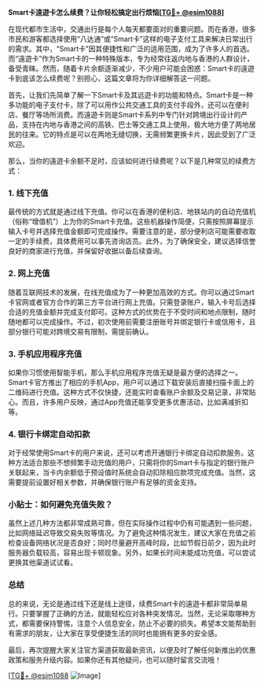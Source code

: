 **Smart卡遠遊卡怎么续费？让你轻松搞定出行烦恼[[TG💪+ @esim1088](https://t.me/s/esim1088)]**

在现代都市生活中，交通出行是每个人每天都要面对的重要问题。而在香港，很多市民和游客都选择使用“八达通”或“Smart卡”这样的电子支付工具来解决日常出行的需求。其中，“Smart卡”因其便捷性和广泛的适用范围，成为了许多人的首选。而“遠遊卡”作为Smart卡的一种特殊版本，专为经常往返内地与香港的人群设计，备受青睐。然而，随着卡片余额逐渐减少，不少用户可能会困惑：Smart卡的遠遊卡到底该怎么续费呢？别担心，这篇文章将为你详细解答这一问题。

首先，让我们先简单了解一下Smart卡及其远遊卡的功能和特点。Smart卡是一种多功能的电子支付卡，除了可以用作公共交通工具的支付手段外，还可以在便利店、餐厅等场所消费。而遠遊卡则是Smart卡系列中专门针对跨境出行设计的产品，支持在内地与香港之间的高铁、巴士等交通工具上使用，极大地方便了两地居民的往来。它的特点是可以在两地无缝切换，无需频繁更换卡片，因此受到了广泛欢迎。

那么，当你的遠遊卡余额不足时，应该如何进行续费呢？以下是几种常见的续费方式：

### 1. 线下充值
最传统的方式就是通过线下充值。你可以在香港的便利店、地铁站内的自动充值机（俗称“增值机”）上为你的Smart卡充值。这些机器操作简便，只需按照屏幕提示输入卡号并选择充值金额即可完成操作。需要注意的是，部分便利店可能需要收取一定的手续费，具体费用可以事先咨询店员。此外，为了确保安全，建议选择信誉良好的商家进行充值，并保留好收据以备后续查询。

### 2. 网上充值
随着互联网技术的发展，在线充值成为了一种更加高效的方式。你可以通过Smart卡官网或者官方合作的第三方平台进行网上充值。只需登录账户，输入卡号后选择合适的充值金额并完成支付即可。这种方式的优势在于不受时间和地点限制，随时随地都可以完成操作。不过，初次使用前需要注册账号并绑定银行卡或信用卡，且部分银行可能对跨境交易有限制，需提前确认。

### 3. 手机应用程序充值
如果你习惯使用智能手机，那么手机应用程序充值无疑是最方便的选择之一。Smart卡官方推出了相应的手机App，用户可以通过下载安装后直接扫描卡面上的二维码进行充值。这种方式不仅快捷，还能实时查看账户余额及交易记录，非常贴心。而且，许多用户反映，通过App充值还能享受更多优惠活动，比如满减折扣等。

### 4. 银行卡绑定自动扣款
对于经常使用Smart卡的用户来说，还可以考虑开通银行卡绑定自动扣款服务。这种方法适合那些不想频繁手动充值的用户，只需将你的Smart卡与指定的银行账户关联起来，当卡内余额低于预设值时系统会自动扣除相应款项完成充值。当然，这需要提前设置好相关参数，并确保银行账户有足够的资金支持。

### 小贴士：如何避免充值失败？
虽然上述几种方法都非常成熟可靠，但在实际操作过程中仍有可能遇到一些问题，比如网络延迟导致交易失败等情况。为了避免这种情况发生，建议大家在充值之前检查设备网络状况是否良好；同时尽量避开高峰时段，比如节假日前夕，因为此时服务器负载较高，容易出现卡顿现象。另外，如果长时间未能成功充值，可以尝试更换其他渠道试试看。

### 总结
总的来说，无论是通过线下还是线上途径，续费Smart卡的遠遊卡都非常简单易行。只要掌握了正确的方法，就能轻松应对各种突发情况。当然，无论采取哪种方式，都需要保持警惕，注意个人信息安全，防止不必要的损失。希望本文能帮助到有需求的朋友，让大家在享受便捷生活的同时也能拥有更多的安全感。

最后，再次提醒大家关注官方渠道获取最新资讯，以便及时了解任何新推出的优惠政策和服务升级内容。如果你还有其他疑问，也可以随时留言交流哦！

[[TG💪+ @esim1088](https://t.me/s/esim1088) ![Image](https://i.postimg.cc/4NQfJmqS/Snipaste-2025-05-13-00-14-12.png)]